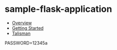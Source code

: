 # sample-flask-application

- [Overview](./overview.md)
- [Getting Started](./getting-started.md)
- [Talisman](talisman.md)


PASSWORD=12345a
